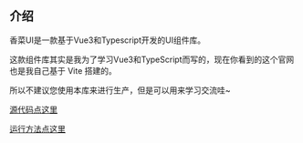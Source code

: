## 介绍

香菜UI是一款基于Vue3和Typescript开发的UI组件库。

这款组件库其实是我为了学习Vue3和TypeScript而写的，现在你看到的这个官网也是我自己基于 Vite 搭建的。

所以不建议您使用本库来进行生产，但是可以用来学习交流哇~

[源代码点这里](https://github.com/EvaLLLLL/corianderUI)

[运行方法点这里](#/doc/install)
